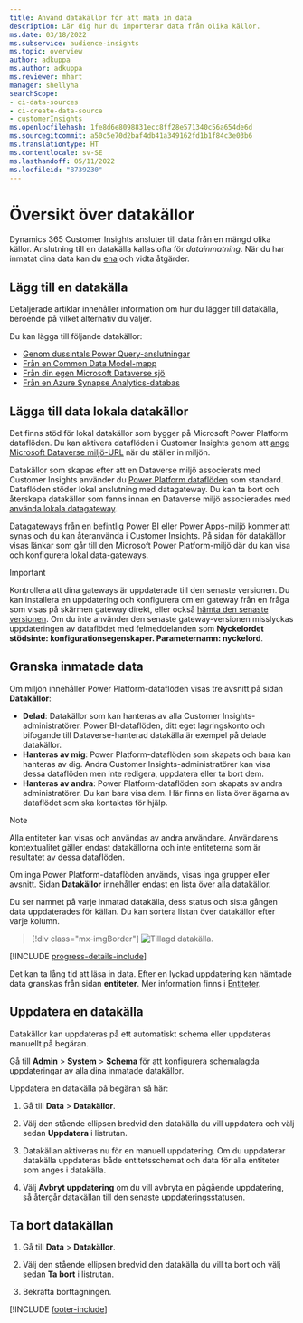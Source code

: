 ```yaml
---
title: Använd datakällor för att mata in data
description: Lär dig hur du importerar data från olika källor.
ms.date: 03/18/2022
ms.subservice: audience-insights
ms.topic: overview
author: adkuppa
ms.author: adkuppa
ms.reviewer: mhart
manager: shellyha
searchScope:
- ci-data-sources
- ci-create-data-source
- customerInsights
ms.openlocfilehash: 1fe8d6e8098831ecc8ff28e571340c56a654de6d
ms.sourcegitcommit: a50c5e70d2baf4db41a349162fd1b1f84c3e03b6
ms.translationtype: HT
ms.contentlocale: sv-SE
ms.lasthandoff: 05/11/2022
ms.locfileid: "8739230"
---
```

# <a name="data-sources-overview"></a>Översikt över datakällor



Dynamics 365 Customer Insights ansluter till data från en mängd olika källor. Anslutning till en datakälla kallas ofta för *datainmatning*. När du har inmatat dina data kan du [ena](data-unification.md) och vidta åtgärder.

## <a name="add-a-data-source"></a>Lägg till en datakälla

Detaljerade artiklar innehåller information om hur du lägger till datakälla, beroende på vilket alternativ du väljer.

Du kan lägga till följande datakällor:

- [Genom dussintals Power Query-anslutningar](connect-power-query.md)
- [Från en Common Data Model-mapp](connect-common-data-model.md)
- [Från din egen Microsoft Dataverse sjö](connect-dataverse-managed-lake.md)
- [Från en Azure Synapse Analytics-databas](connect-synapse.md)

## <a name="add-data-from-on-premises-data-sources"></a>Lägga till data lokala datakällor

Det finns stöd för lokal datakällor som bygger på Microsoft Power Platform dataflöden. Du kan aktivera dataflöden i Customer Insights genom att [ange Microsoft Dataverse miljö-URL](create-environment.md) när du ställer in miljön.

Datakällor som skapas efter att en Dataverse miljö associerats med Customer Insights använder du [Power Platform dataflöden](/power-query/dataflows/overview-dataflows-across-power-platform-dynamics-365) som standard. Dataflöden stöder lokal anslutning med datagateway. Du kan ta bort och återskapa datakällor som fanns innan en Dataverse miljö associerades med [använda lokala datagateway](/data-integration/gateway/service-gateway-app).

Datagateways från en befintlig Power BI eller Power Apps-miljö kommer att synas och du kan återanvända i Customer Insights. På sidan för datakällor visas länkar som går till den Microsoft Power Platform-miljö där du kan visa och konfigurera lokal data-gateways.

> [!IMPORTANT]
> Kontrollera att dina gateways är uppdaterade till den senaste versionen. Du kan installera en uppdatering och konfigurera om en gateway från en fråga som visas på skärmen gateway direkt, eller också [hämta den senaste versionen](https://powerapps.microsoft.com/downloads/). Om du inte använder den senaste gateway-versionen misslyckas uppdateringen av dataflödet med felmeddelanden som **Nyckelordet stödsinte: konfigurationsegenskaper. Parameternamn: nyckelord**.

## <a name="review-ingested-data"></a>Granska inmatade data
Om miljön innehåller Power Platform-dataflöden visas tre avsnitt på sidan **Datakällor**: 
- **Delad**: Datakällor som kan hanteras av alla Customer Insights-administratörer. Power BI-dataflöden, ditt eget lagringskonto och bifogande till Dataverse-hanterad datakälla är exempel på delade datakällor.
- **Hanteras av mig**: Power Platform-dataflöden som skapats och bara kan hanteras av dig. Andra Customer Insights-administratörer kan visa dessa dataflöden men inte redigera, uppdatera eller ta bort dem.
- **Hanteras av andra**: Power Platform-dataflöden som skapats av andra administratörer. Du kan bara visa dem. Här finns en lista över ägarna av dataflödet som ska kontaktas för hjälp.
> [!NOTE]
> Alla entiteter kan visas och användas av andra användare. Användarens kontextualitet gäller endast datakällorna och inte entiteterna som är resultatet av dessa dataflöden.

Om inga Power Platform-dataflöden används, visas inga grupper eller avsnitt. Sidan **Datakällor** innehåller endast en lista över alla datakällor.

Du ser namnet på varje inmatad datakälla, dess status och sista gången data uppdaterades för källan. Du kan sortera listan över datakällor efter varje kolumn.

> [!div class="mx-imgBorder"]
> ![Tillagd datakälla.](media/configure-data-datasource-added.png "Tillagd datakälla")

[!INCLUDE [progress-details-include](includes/progress-details-pane.md)]

Det kan ta lång tid att läsa in data. Efter en lyckad uppdatering kan hämtade data granskas från sidan **entiteter**. Mer information finns i [Entiteter](entities.md).

## <a name="refresh-a-data-source"></a>Uppdatera en datakälla

Datakällor kan uppdateras på ett automatiskt schema eller uppdateras manuellt på begäran. 

Gå till **Admin** > **System** > [**Schema**](system.md#schedule-tab) för att konfigurera schemalagda uppdateringar av alla dina inmatade datakällor.

Uppdatera en datakälla på begäran så här:

1. Gå till **Data** > **Datakällor**.

2. Välj den stående ellipsen bredvid den datakälla du vill uppdatera och välj sedan **Uppdatera** i listrutan.

3. Datakällan aktiveras nu för en manuell uppdatering. Om du uppdaterar datakälla uppdateras både entitetsschemat och data för alla entiteter som anges i datakälla.

4. Välj **Avbryt uppdatering** om du vill avbryta en pågående uppdatering, så återgår datakällan till den senaste uppdateringsstatusen.

## <a name="delete-a-data-source"></a>Ta bort datakällan

1. Gå till **Data** > **Datakällor**.

2. Välj den stående ellipsen bredvid den datakälla du vill ta bort och välj sedan **Ta bort** i listrutan.

3. Bekräfta borttagningen.


[!INCLUDE [footer-include](includes/footer-banner.md)]
